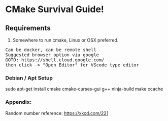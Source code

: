 
# CMake Survival Guide!


## Requirements

1. Somewhere to run cmake, Linux or OSX preferred.

<pre>
Can be docker, can be remote shell
Suggested browser option via google
GOTO: https://shell.cloud.google.com/
then click -> "Open Editor" for VScode type editor
</pre>

### Debian / Apt Setup

sudo apt-get install cmake cmake-curses-gui g++ ninja-build make ccache


### Appendix:

Random number reference: https://xkcd.com/221

